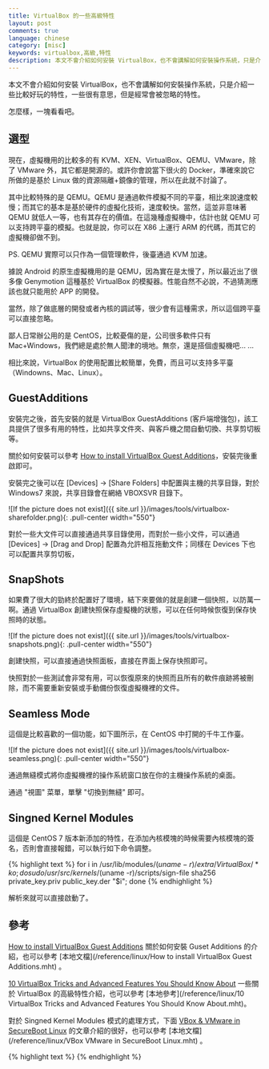 ```yaml
---
title: VirtualBox 的一些高級特性
layout: post
comments: true
language: chinese
category: [misc]
keywords: virtualbox,高級,特性
description: 本文不會介紹如何安裝 VirtualBox，也不會講解如何安裝操作系統，只是介紹一些比較好玩的特性，一些很有意思，但是經常會被忽略的特性。
---
```


本文不會介紹如何安裝 VirtualBox，也不會講解如何安裝操作系統，只是介紹一些比較好玩的特性，一些很有意思，但是經常會被忽略的特性。

怎麼樣，一塊看看吧。

<!-- more -->

## 選型

現在，虛擬機用的比較多的有 KVM、XEN、VirtualBox、QEMU、VMware，除了 VMware 外，其它都是開源的。或許你會說當下很火的 Docker，準確來說它所做的是基於 Linux 做的資源隔離+鏡像的管理，所以在此就不討論了。

其中比較特殊的是 QEMU。QEMU 是通過軟件模擬不同的平臺，相比來說速度較慢；而其它的基本是基於硬件的虛擬化技術，速度較快。當然，這並非意味著 QEMU 就低人一等，也有其存在的價值。在這幾種虛擬機中，估計也就 QEMU 可以支持跨平臺的模擬。也就是說，你可以在 X86 上運行 ARM 的代碼，而其它的虛擬機卻做不到。

PS. QEMU 實際可以只作為一個管理軟件，後臺通過 KVM 加速。

據說 Android 的原生虛擬機用的是 QEMU，因為實在是太慢了，所以最近出了很多像 Genymotion 這種基於 VirtualBox 的模擬器。性能自然不必說，不過猜測應該也就只能用於 APP 的開發。

當然，除了做底層的開發或者內核的調試等，很少會有這種需求，所以這個跨平臺可以直接忽略。

鄙人日常辦公用的是 CentOS，比較憂傷的是，公司很多軟件只有 Mac+Windows，我們總是處於無人聞津的境地。無奈，還是搭個虛擬機吧... ...

相比來說，VirtualBox 的使用配置比較簡單，免費，而且可以支持多平臺（Windowns、Mac、Linux）。

## GuestAdditions

安裝完之後，首先安裝的就是 VirtualBox GuestAdditions (客戶端增強包)，該工具提供了很多有用的特性，比如共享文件夾、與客戶機之間自動切換、共享剪切板等。

關於如何安裝可以參考 [How to install VirtualBox Guest Additions][Guest_Additions]，安裝完後重啟即可。

安裝完之後可以在 [Devices] -> [Share Folders] 中配置與主機的共享目錄，對於 Windows7 來說，共享目錄會在網絡 VBOXSVR 目錄下。

![If the picture does not exist]({{ site.url }}/images/tools/virtualbox-sharefolder.png){: .pull-center width="550"}

對於一些大文件可以直接通過共享目錄使用，而對於一些小文件，可以通過 [Devices] -> [Drag and Drop] 配置為允許相互拖動文件；同樣在 Devices 下也可以配置共享剪切板，


## SnapShots

如果費了很大的勁終於配置好了環境，結下來要做的就是創建一個快照，以防萬一啊。通過 VirtualBox 創建快照保存虛擬機的狀態，可以在任何時候恢復到保存快照時的狀態。

![If the picture does not exist]({{ site.url }}/images/tools/virtualbox-snapshots.png){: .pull-center width="550"}

創建快照，可以直接通過快照面板，直接在界面上保存快照即可。

快照對於一些測試會非常有用，可以恢復原來的快照而且所有的軟件痕跡將被刪除，而不需要重新安裝或手動備份恢復虛擬機裡的文件。


## Seamless Mode

這個是比較喜歡的一個功能，如下圖所示，在 CentOS 中打開的千牛工作臺。

![If the picture does not exist]({{ site.url }}/images/tools/virtualbox-seamless.png){: .pull-center width="550"}

通過無縫模式將你虛擬機裡的操作系統窗口放在你的主機操作系統的桌面。

通過 "視圖" 菜單，單擊 "切換到無縫" 即可。


## Singned Kernel Modules

這個是 CentOS 7 版本新添加的特性，在添加內核模塊的時候需要內核模塊的簽名，否則會直接報錯，可以執行如下命令調整。

{% highlight text %}
for i in /usr/lib/modules/$(uname -r)/extra/VirtualBox/*ko; do
   sudo /usr/src/kernels/$(uname -r)/scripts/sign-file sha256 private_key.priv  public_key.der "$i";
done
{% endhighlight %}

解析來就可以直接啟動了。


## 參考

[How to install VirtualBox Guest Additions][Guest_Additions] 關於如何安裝 Guset Additions 的介紹，也可以參考 [本地文檔](/reference/linux/How to install VirtualBox Guest Additions.mht) 。

[10 VirtualBox Tricks and Advanced Features You Should Know About][Advanced_Features] 一些關於 VirtualBox 的高級特性介紹，也可以參考 [本地參考](/reference/linux/10 VirtualBox Tricks and Advanced Features You Should Know About.mht)。

對於 Singned Kernel Modules 模式的處理方式，下面 [VBox & VMware in SecureBoot Linux](http://gorka.eguileor.com/category/technology/linux/) 的文章介紹的很好，也可以參考 [本地文檔](/reference/linux/VBox VMware in SecureBoot Linux.mht) 。


[Guest_Additions]:   http://www.dedoimedo.com/computers/virtualbox-guest-addons.html    "How to install VirtualBox Guest Additions"
[Advanced_Features]: http://www.howtogeek.com/171228/10-virtualbox-tricks-and-advanced-features-you-should-know-about/  "10 VirtualBox Tricks and Advanced Features You Should Know About"

{% highlight text %}
{% endhighlight %}
